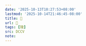 ```yaml
---
date: '2025-10-13T10:27:53+08:00'
lastmod: '2025-10-14T21:46:45-08:00'
title: 􂍀
url: 􂍀
tags: [陵]
src: DCCV
note:
---
```

